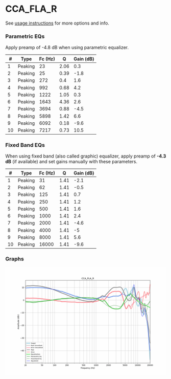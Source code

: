 # CCA_FLA_R
See [usage instructions](https://github.com/jaakkopasanen/AutoEq#usage) for more options and info.

### Parametric EQs
Apply preamp of -4.8 dB when using parametric equalizer.

|   # | Type    |   Fc (Hz) |    Q |   Gain (dB) |
|-----|---------|-----------|------|-------------|
|   1 | Peaking |        23 | 2.06 |         0.3 |
|   2 | Peaking |        25 | 0.39 |        -1.8 |
|   3 | Peaking |       272 | 0.4  |         1.6 |
|   4 | Peaking |       992 | 0.68 |         4.2 |
|   5 | Peaking |      1222 | 1.05 |         0.3 |
|   6 | Peaking |      1643 | 4.36 |         2.6 |
|   7 | Peaking |      3694 | 0.88 |        -4.5 |
|   8 | Peaking |      5898 | 1.42 |         6.6 |
|   9 | Peaking |      6092 | 0.18 |        -9.6 |
|  10 | Peaking |      7217 | 0.73 |        10.5 |

### Fixed Band EQs
When using fixed band (also called graphic) equalizer, apply preamp of **-4.3 dB** (if available) and set gains manually with these parameters.

|   # | Type    |   Fc (Hz) |    Q |   Gain (dB) |
|-----|---------|-----------|------|-------------|
|   1 | Peaking |        31 | 1.41 |        -2.1 |
|   2 | Peaking |        62 | 1.41 |        -0.5 |
|   3 | Peaking |       125 | 1.41 |         0.7 |
|   4 | Peaking |       250 | 1.41 |         1.2 |
|   5 | Peaking |       500 | 1.41 |         1.6 |
|   6 | Peaking |      1000 | 1.41 |         2.4 |
|   7 | Peaking |      2000 | 1.41 |        -4.6 |
|   8 | Peaking |      4000 | 1.41 |        -5   |
|   9 | Peaking |      8000 | 1.41 |         5.6 |
|  10 | Peaking |     16000 | 1.41 |        -9.6 |

### Graphs
![](./CCA_FLA_R.png)

